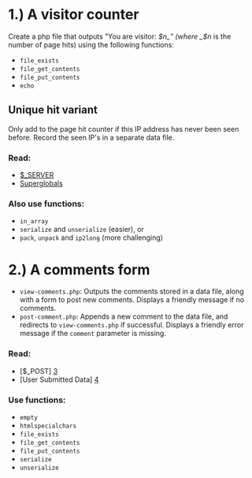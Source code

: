 # 1.) A visitor counter
Create a php file that outputs "You are visitor: _$n_" (where _$n_ is the number of page hits) using the following functions:

* `file_exists`
* `file_get_contents`
* `file_put_contents`
* `echo`

## Unique hit variant
Only add to the page hit counter if this IP address has never been seen before. Record the seen IP's in a separate data file.

### Read:

* [$_SERVER][1]
* [Superglobals][2]

[1]: http://php.net/manual/en/reserved.variables.server.php
[2]: http://php.net/manual/en/language.variables.superglobals.php

### Also use functions:
* `in_array`
* `serialize` and `unserialize` (easier), or
* `pack`, `unpack` and `ip2long` (more challenging)

# 2.) A comments form

* `view-comments.php`: Outputs the comments stored in a data file, along with a form to post new comments. Displays a friendly message if no comments.
* `post-comment.php`: Appends a new comment to the data file, and redirects to `view-comments.php` if successful. Displays a friendly error message if the `comment` parameter is missing.

### Read:

* [$_POST] [3]
* [User Submitted Data] [4]

[3]: http://php.net/manual/en/reserved.variables.post.php
[4]: http://php.net/manual/en/security.variables.php

### Use functions:
* `empty`
* `htmlspecialchars`
* `file_exists`
* `file_get_contents`
* `file_put_contents`
* `serialize`
* `unserialize`
